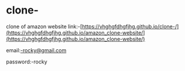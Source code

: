 # clone-
clone of amazon website link:-[https://vhghgfdhgfjhg.github.io/clone-/](https://vhghgfdhgfjhg.github.io/amazon_clone-website/](https://vhghgfdhgfjhg.github.io/amazon_clone-website/)

email:-rocky@gmail.com

password:-rocky
